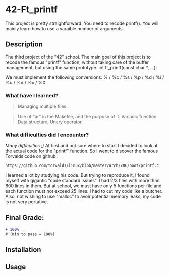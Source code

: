 # 42-Ft_printf
This project is pretty straightforward. You need to recode printf(). You will mainly learn how to use a varaible number of  arguments.

## Description
The third project of the "42" school.
The main goal of this project is to recode the famous "printf" function, without taking care of the buffer management, but using the same prototype.
int		ft_printf(const char *, ...);

We must implement the following conversions:
% / %c / %s / %p / %d / %i / %u / %d / %x / %X

###	What have I learned?
>Managing multiple files.

>Use of "ar" in the Makefile, and the purpose of it.
>Variadic function
>Data structure.
>Unary operator.

### What difficulties did I encounter?
_Many difficulties ;)_
At first and not sure where to start I decided to look at the actual code for the "printf" function. So I went to discover the famous Torvalds code on github :
```
https://github.com/torvalds/linux/blob/master/arch/x86/boot/printf.c
```
I learned a lot by studying his code. But trying to reproduce it, I found myself with gigantic "code standard issues". I had 2/3 files with more than 600 lines in them. But at school, we must have only 5 functions per file and each function must not exceed 25 lines.
I had to cut my code like a butcher.
Also, not wishing to use "malloc" to avoir potential memory leaks, my code is not very portative.

## Final Grade:
```diff
+ 100%
# (min to pass = 100%)
```


## Installation


## Usage